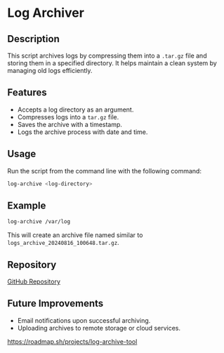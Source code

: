 # Log Archiver

## Description
This script archives logs by compressing them into a `.tar.gz` file and storing them in a specified directory. It helps maintain a clean system by managing old logs efficiently.

## Features
- Accepts a log directory as an argument.
- Compresses logs into a `tar.gz` file.
- Saves the archive with a timestamp.
- Logs the archive process with date and time.

## Usage
Run the script from the command line with the following command:

```bash
log-archive <log-directory>
```

## Example
```bash
log-archive /var/log
```
This will create an archive file named similar to `logs_archive_20240816_100648.tar.gz`.

## Repository
[GitHub Repository](https://github.com/jordimg/server-performance-stats)

## Future Improvements
- Email notifications upon successful archiving.
- Uploading archives to remote storage or cloud services.

https://roadmap.sh/projects/log-archive-tool
